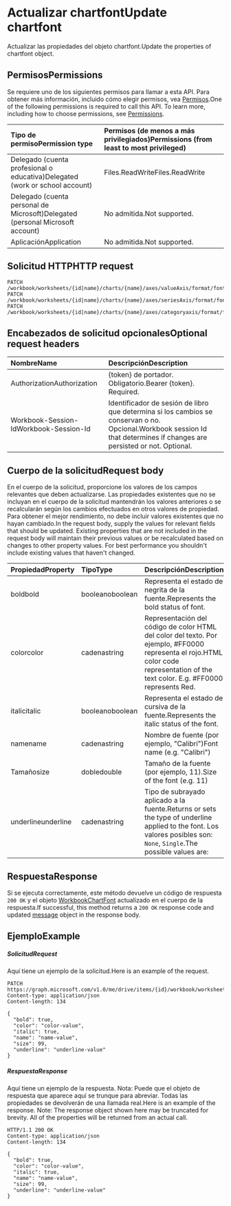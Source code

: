 # <a name="update-chartfont"></a><span data-ttu-id="6ae76-101">Actualizar chartfont</span><span class="sxs-lookup"><span data-stu-id="6ae76-101">Update chartfont</span></span>

<span data-ttu-id="6ae76-102">Actualizar las propiedades del objeto chartfont.</span><span class="sxs-lookup"><span data-stu-id="6ae76-102">Update the properties of chartfont object.</span></span>
## <a name="permissions"></a><span data-ttu-id="6ae76-103">Permisos</span><span class="sxs-lookup"><span data-stu-id="6ae76-103">Permissions</span></span>
<span data-ttu-id="6ae76-p101">Se requiere uno de los siguientes permisos para llamar a esta API. Para obtener más información, incluido cómo elegir permisos, vea [Permisos](../../../concepts/permissions_reference.md).</span><span class="sxs-lookup"><span data-stu-id="6ae76-p101">One of the following permissions is required to call this API. To learn more, including how to choose permissions, see [Permissions](../../../concepts/permissions_reference.md).</span></span>

|<span data-ttu-id="6ae76-106">Tipo de permiso</span><span class="sxs-lookup"><span data-stu-id="6ae76-106">Permission type</span></span>      | <span data-ttu-id="6ae76-107">Permisos (de menos a más privilegiados)</span><span class="sxs-lookup"><span data-stu-id="6ae76-107">Permissions (from least to most privileged)</span></span>              |
|:--------------------|:---------------------------------------------------------|
|<span data-ttu-id="6ae76-108">Delegado (cuenta profesional o educativa)</span><span class="sxs-lookup"><span data-stu-id="6ae76-108">Delegated (work or school account)</span></span> | <span data-ttu-id="6ae76-109">Files.ReadWrite</span><span class="sxs-lookup"><span data-stu-id="6ae76-109">Files.ReadWrite</span></span>    |
|<span data-ttu-id="6ae76-110">Delegado (cuenta personal de Microsoft)</span><span class="sxs-lookup"><span data-stu-id="6ae76-110">Delegated (personal Microsoft account)</span></span> | <span data-ttu-id="6ae76-111">No admitida.</span><span class="sxs-lookup"><span data-stu-id="6ae76-111">Not supported.</span></span>    |
|<span data-ttu-id="6ae76-112">Aplicación</span><span class="sxs-lookup"><span data-stu-id="6ae76-112">Application</span></span> | <span data-ttu-id="6ae76-113">No admitida.</span><span class="sxs-lookup"><span data-stu-id="6ae76-113">Not supported.</span></span> |

## <a name="http-request"></a><span data-ttu-id="6ae76-114">Solicitud HTTP</span><span class="sxs-lookup"><span data-stu-id="6ae76-114">HTTP request</span></span>
<!-- { "blockType": "ignored" } -->
```http
PATCH /workbook/worksheets/{id|name}/charts/{name}/axes/valueAxis/format/font
PATCH /workbook/worksheets/{id|name}/charts/{name}/axes/seriesAxis/format/font
PATCH /workbook/worksheets/{id|name}/charts/{name}/axes/categoryaxis/format/font
```
## <a name="optional-request-headers"></a><span data-ttu-id="6ae76-115">Encabezados de solicitud opcionales</span><span class="sxs-lookup"><span data-stu-id="6ae76-115">Optional request headers</span></span>
| <span data-ttu-id="6ae76-116">Nombre</span><span class="sxs-lookup"><span data-stu-id="6ae76-116">Name</span></span>       | <span data-ttu-id="6ae76-117">Descripción</span><span class="sxs-lookup"><span data-stu-id="6ae76-117">Description</span></span>|
|:-----------|:-----------|
| <span data-ttu-id="6ae76-118">Authorization</span><span class="sxs-lookup"><span data-stu-id="6ae76-118">Authorization</span></span>  | <span data-ttu-id="6ae76-p102">{token} de portador. Obligatorio.</span><span class="sxs-lookup"><span data-stu-id="6ae76-p102">Bearer {token}. Required.</span></span> |
| <span data-ttu-id="6ae76-121">Workbook-Session-Id</span><span class="sxs-lookup"><span data-stu-id="6ae76-121">Workbook-Session-Id</span></span>  | <span data-ttu-id="6ae76-p103">Identificador de sesión de libro que determina si los cambios se conservan o no. Opcional.</span><span class="sxs-lookup"><span data-stu-id="6ae76-p103">Workbook session Id that determines if changes are persisted or not. Optional.</span></span>|

## <a name="request-body"></a><span data-ttu-id="6ae76-124">Cuerpo de la solicitud</span><span class="sxs-lookup"><span data-stu-id="6ae76-124">Request body</span></span>
<span data-ttu-id="6ae76-p104">En el cuerpo de la solicitud, proporcione los valores de los campos relevantes que deben actualizarse. Las propiedades existentes que no se incluyan en el cuerpo de la solicitud mantendrán los valores anteriores o se recalcularán según los cambios efectuados en otros valores de propiedad. Para obtener el mejor rendimiento, no debe incluir valores existentes que no hayan cambiado.</span><span class="sxs-lookup"><span data-stu-id="6ae76-p104">In the request body, supply the values for relevant fields that should be updated. Existing properties that are not included in the request body will maintain their previous values or be recalculated based on changes to other property values. For best performance you shouldn't include existing values that haven't changed.</span></span>

| <span data-ttu-id="6ae76-128">Propiedad</span><span class="sxs-lookup"><span data-stu-id="6ae76-128">Property</span></span>     | <span data-ttu-id="6ae76-129">Tipo</span><span class="sxs-lookup"><span data-stu-id="6ae76-129">Type</span></span>   |<span data-ttu-id="6ae76-130">Descripción</span><span class="sxs-lookup"><span data-stu-id="6ae76-130">Description</span></span>|
|:---------------|:--------|:----------|
|<span data-ttu-id="6ae76-131">bold</span><span class="sxs-lookup"><span data-stu-id="6ae76-131">bold</span></span>|<span data-ttu-id="6ae76-132">booleano</span><span class="sxs-lookup"><span data-stu-id="6ae76-132">boolean</span></span>|<span data-ttu-id="6ae76-133">Representa el estado de negrita de la fuente.</span><span class="sxs-lookup"><span data-stu-id="6ae76-133">Represents the bold status of font.</span></span>|
|<span data-ttu-id="6ae76-134">color</span><span class="sxs-lookup"><span data-stu-id="6ae76-134">color</span></span>|<span data-ttu-id="6ae76-135">cadena</span><span class="sxs-lookup"><span data-stu-id="6ae76-135">string</span></span>|<span data-ttu-id="6ae76-p105">Representación del código de color HTML del color del texto. Por ejemplo, #FF0000 representa el rojo.</span><span class="sxs-lookup"><span data-stu-id="6ae76-p105">HTML color code representation of the text color. E.g. #FF0000 represents Red.</span></span>|
|<span data-ttu-id="6ae76-139">italic</span><span class="sxs-lookup"><span data-stu-id="6ae76-139">italic</span></span>|<span data-ttu-id="6ae76-140">booleano</span><span class="sxs-lookup"><span data-stu-id="6ae76-140">boolean</span></span>|<span data-ttu-id="6ae76-141">Representa el estado de cursiva de la fuente.</span><span class="sxs-lookup"><span data-stu-id="6ae76-141">Represents the italic status of the font.</span></span>|
|<span data-ttu-id="6ae76-142">name</span><span class="sxs-lookup"><span data-stu-id="6ae76-142">name</span></span>|<span data-ttu-id="6ae76-143">cadena</span><span class="sxs-lookup"><span data-stu-id="6ae76-143">string</span></span>|<span data-ttu-id="6ae76-144">Nombre de fuente (por ejemplo, "Calibri")</span><span class="sxs-lookup"><span data-stu-id="6ae76-144">Font name (e.g. "Calibri")</span></span>|
|<span data-ttu-id="6ae76-145">Tamaño</span><span class="sxs-lookup"><span data-stu-id="6ae76-145">size</span></span>|<span data-ttu-id="6ae76-146">doble</span><span class="sxs-lookup"><span data-stu-id="6ae76-146">double</span></span>|<span data-ttu-id="6ae76-147">Tamaño de la fuente (por ejemplo, 11).</span><span class="sxs-lookup"><span data-stu-id="6ae76-147">Size of the font (e.g. 11)</span></span>|
|<span data-ttu-id="6ae76-148">underline</span><span class="sxs-lookup"><span data-stu-id="6ae76-148">underline</span></span>|<span data-ttu-id="6ae76-149">cadena</span><span class="sxs-lookup"><span data-stu-id="6ae76-149">string</span></span>|<span data-ttu-id="6ae76-150">Tipo de subrayado aplicado a la fuente.</span><span class="sxs-lookup"><span data-stu-id="6ae76-150">Returns or sets the type of underline applied to the font.</span></span> <span data-ttu-id="6ae76-151">Los valores posibles son: `None`, `Single`.</span><span class="sxs-lookup"><span data-stu-id="6ae76-151">The possible values are:</span></span>|

## <a name="response"></a><span data-ttu-id="6ae76-152">Respuesta</span><span class="sxs-lookup"><span data-stu-id="6ae76-152">Response</span></span>

<span data-ttu-id="6ae76-153">Si se ejecuta correctamente, este método devuelve un código de respuesta `200 OK` y el objeto [WorkbookChartFont](../resources/chartfont.md) actualizado en el cuerpo de la respuesta.</span><span class="sxs-lookup"><span data-stu-id="6ae76-153">If successful, this method returns a `200 OK` response code and updated [message](../resources/chartfont.md) object in the response body.</span></span>
## <a name="example"></a><span data-ttu-id="6ae76-154">Ejemplo</span><span class="sxs-lookup"><span data-stu-id="6ae76-154">Example</span></span>
##### <a name="request"></a><span data-ttu-id="6ae76-155">Solicitud</span><span class="sxs-lookup"><span data-stu-id="6ae76-155">Request</span></span>
<span data-ttu-id="6ae76-156">Aquí tiene un ejemplo de la solicitud.</span><span class="sxs-lookup"><span data-stu-id="6ae76-156">Here is an example of the request.</span></span>
<!-- {
  "blockType": "request",
  "name": "update_chartfont"
}-->
```http
PATCH https://graph.microsoft.com/v1.0/me/drive/items/{id}/workbook/worksheets/{id|name}/charts/{name}/axes/valueAxis/format/font
Content-type: application/json
Content-length: 134

{
  "bold": true,
  "color": "color-value",
  "italic": true,
  "name": "name-value",
  "size": 99,
  "underline": "underline-value"
}
```
##### <a name="response"></a><span data-ttu-id="6ae76-157">Respuesta</span><span class="sxs-lookup"><span data-stu-id="6ae76-157">Response</span></span>
<span data-ttu-id="6ae76-p107">Aquí tiene un ejemplo de la respuesta. Nota: Puede que el objeto de respuesta que aparece aquí se trunque para abreviar. Todas las propiedades se devolverán de una llamada real.</span><span class="sxs-lookup"><span data-stu-id="6ae76-p107">Here is an example of the response. Note: The response object shown here may be truncated for brevity. All of the properties will be returned from an actual call.</span></span>
<!-- {
  "blockType": "response",
  "truncated": true,
  "@odata.type": "microsoft.graph.workbookChartFont"
} -->
```http
HTTP/1.1 200 OK
Content-type: application/json
Content-length: 134

{
  "bold": true,
  "color": "color-value",
  "italic": true,
  "name": "name-value",
  "size": 99,
  "underline": "underline-value"
}
```

<!-- uuid: 8fcb5dbc-d5aa-4681-8e31-b001d5168d79
2015-10-25 14:57:30 UTC -->
<!-- {
  "type": "#page.annotation",
  "description": "Update chartfont",
  "keywords": "",
  "section": "documentation",
  "tocPath": ""
}-->